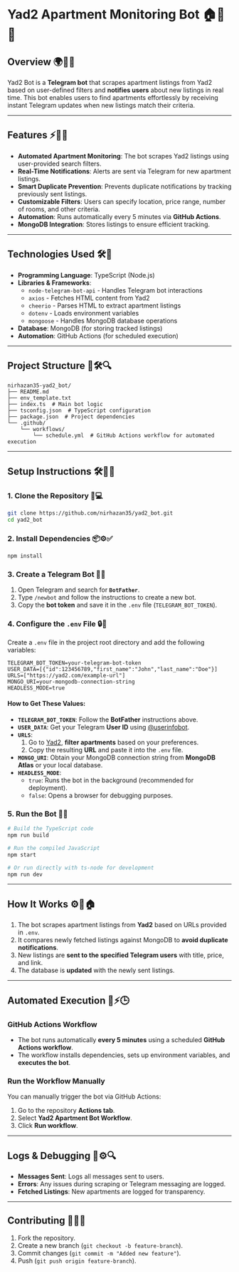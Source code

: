 # Yad2 Apartment Monitoring Bot 🏠📢🤖

## Overview 🌍💬🔎

Yad2 Bot is a **Telegram bot** that scrapes apartment listings from Yad2 based on user-defined filters and **notifies users** about new listings in real time. This bot enables users to find apartments effortlessly by receiving instant Telegram updates when new listings match their criteria.

---

## Features ⚡🏡📲

- **Automated Apartment Monitoring**: The bot scrapes Yad2 listings using user-provided search filters.
- **Real-Time Notifications**: Alerts are sent via Telegram for new apartment listings.
- **Smart Duplicate Prevention**: Prevents duplicate notifications by tracking previously sent listings.
- **Customizable Filters**: Users can specify location, price range, number of rooms, and other criteria.
- **Automation**: Runs automatically every 5 minutes via **GitHub Actions**.
- **MongoDB Integration**: Stores listings to ensure efficient tracking.

---

## Technologies Used 🛠️📌

- **Programming Language**: TypeScript (Node.js)
- **Libraries & Frameworks**:
  - `node-telegram-bot-api` - Handles Telegram bot interactions
  - `axios` - Fetches HTML content from Yad2
  - `cheerio` - Parses HTML to extract apartment listings
  - `dotenv` - Loads environment variables
  - `mongoose` - Handles MongoDB database operations
- **Database**: MongoDB (for storing tracked listings)
- **Automation**: GitHub Actions (for scheduled execution)

---

## Project Structure 📂🛠️🔍

```
nirhazan35-yad2_bot/
├── README.md
├── env_template.txt
├── index.ts  # Main bot logic
├── tsconfig.json  # TypeScript configuration
├── package.json  # Project dependencies
└── .github/
    └── workflows/
        └── schedule.yml  # GitHub Actions workflow for automated execution
```

---

## Setup Instructions 🛠️📌💡

### 1. Clone the Repository 🔽💻

```sh
git clone https://github.com/nirhazan35/yad2_bot.git
cd yad2_bot
```

### 2. Install Dependencies 📦⚙️✅

```sh
npm install
```

### 3. Create a Telegram Bot 🤖🔑

1. Open Telegram and search for **`BotFather`**.
2. Type `/newbot` and follow the instructions to create a new bot.
3. Copy the **bot token** and save it in the `.env` file (`TELEGRAM_BOT_TOKEN`).

### 4. Configure the `.env` File 🔒📝

Create a `.env` file in the project root directory and add the following variables:

```env
TELEGRAM_BOT_TOKEN=your-telegram-bot-token
USER_DATA=[{"id":123456789,"first_name":"John","last_name":"Doe"}]
URLS=["https://yad2.com/example-url"]
MONGO_URI=your-mongodb-connection-string
HEADLESS_MODE=true
```

#### **How to Get These Values:**

- **`TELEGRAM_BOT_TOKEN`**: Follow the **BotFather** instructions above.
- **`USER_DATA`**: Get your Telegram **User ID** using [@userinfobot](https://t.me/userinfobot).
- **`URLS`**:
  1. Go to [Yad2](https://www.yad2.co.il/), **filter apartments** based on your preferences.
  2. Copy the resulting **URL** and paste it into the `.env` file.
- **`MONGO_URI`**: Obtain your MongoDB connection string from **MongoDB Atlas** or your local database.
- **`HEADLESS_MODE`**:
  - `true`: Runs the bot in the background (recommended for deployment).
  - `false`: Opens a browser for debugging purposes.

### 5. Run the Bot 🚀📢

```sh
# Build the TypeScript code
npm run build

# Run the compiled JavaScript
npm start

# Or run directly with ts-node for development
npm run dev
```

---

## How It Works ⚙️📡🏠

1. The bot scrapes apartment listings from **Yad2** based on URLs provided in `.env`.
2. It compares newly fetched listings against MongoDB to **avoid duplicate notifications**.
3. New listings are **sent to the specified Telegram users** with title, price, and link.
4. The database is **updated** with the newly sent listings.

---

## Automated Execution 🤖⚡🕒

### **GitHub Actions Workflow**

- The bot runs automatically **every 5 minutes** using a scheduled **GitHub Actions workflow**.
- The workflow installs dependencies, sets up environment variables, and **executes the bot**.

### **Run the Workflow Manually**

You can manually trigger the bot via GitHub Actions:

1. Go to the repository **Actions tab**.
2. Select **Yad2 Apartment Bot Workflow**.
3. Click **Run workflow**.

---

## Logs & Debugging 📝⚙️🔍

- **Messages Sent**: Logs all messages sent to users.
- **Errors**: Any issues during scraping or Telegram messaging are logged.
- **Fetched Listings**: New apartments are logged for transparency.

---

## Contributing 🤝💡🚀

1. Fork the repository.
2. Create a new branch (`git checkout -b feature-branch`).
3. Commit changes (`git commit -m "Added new feature"`).
4. Push (`git push origin feature-branch`).

